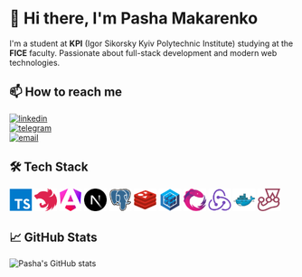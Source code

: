 <h1>👋 Hi there, I'm Pasha Makarenko</h1>

<p>I'm a student at <b>KPI</b> (Igor Sikorsky Kyiv Polytechnic Institute) studying at the <b>FICE</b> faculty. Passionate about full-stack development and modern web technologies.</p>


<h2>📫 How to reach me</h2>
<div>
  <div>
    <a target="_blank" href="https://www.linkedin.com/in/pasha-makarenko-a1b899284">
      <img alt="linkedin" src="https://img.shields.io/badge/LinkedIn-0A66C2?style=for-the-badge&logo=linkedin&logoColor=white"/>
    </a>
  </div>
  <div>
    <a target="_blank" href="https://t.me/pashamakarenko">
      <img alt="telegram" src="https://img.shields.io/badge/Telegram-26A5E4?style=for-the-badge&logo=telegram&logoColor=white"/>
    </a>
  </div>
  <div>
    <a target="_blank" href="mailto:pashamakarenko2007@gmail.com">
      <img alt="email" src="https://img.shields.io/badge/Gmail-EA4335?style=for-the-badge&logo=gmail&logoColor=white"/>
    </a>
  </div>
</div>

<h2>🛠 Tech Stack</h2>
<div>
  <img src="https://github.com/devicons/devicon/blob/master/icons/typescript/typescript-original.svg" width="40" height="40" alt="TypeScript">
  <img src="https://github.com/devicons/devicon/blob/master/icons/nestjs/nestjs-original.svg" width="40" height="40" alt="Nest">
  <img src="https://github.com/devicons/devicon/blob/master/icons/angular/angular-original.svg" width="40" height="40" alt="Angular">
  <img src="https://github.com/devicons/devicon/blob/master/icons/nextjs/nextjs-original.svg" width="40" height="40" alt="Next.js">
  <img src="https://github.com/devicons/devicon/blob/master/icons/postgresql/postgresql-original.svg" width="40" height="40" alt="PostgreSQL">
  <img src="https://github.com/devicons/devicon/blob/master/icons/redis/redis-original.svg" width="40" height="40" alt="Redis">
  <img src="https://github.com/devicons/devicon/blob/master/icons/sequelize/sequelize-original.svg" width="40" height="40" alt="Sequelize">
  <img src="https://github.com/devicons/devicon/blob/master/icons/rxjs/rxjs-original.svg" width="40" height="40" alt="RxJs">
  <img src="https://github.com/devicons/devicon/blob/master/icons/redux/redux-original.svg" width="40" height="40" alt="Redux">
  <img src="https://github.com/devicons/devicon/blob/master/icons/docker/docker-original.svg" width="40" height="40" alt="Docker">
  <img src="https://github.com/devicons/devicon/blob/master/icons/jest/jest-plain.svg" width="40" height="40" alt="Jest">
</div>

<h2>📈 GitHub Stats</h2>
<div>
  <img src="https://github-readme-stats.vercel.app/api/top-langs?username=Pasha-Makarenko&show_icons=true&theme=tokyonight&locale=en&layout=compact" alt="Pasha's GitHub stats"/>
</div>

